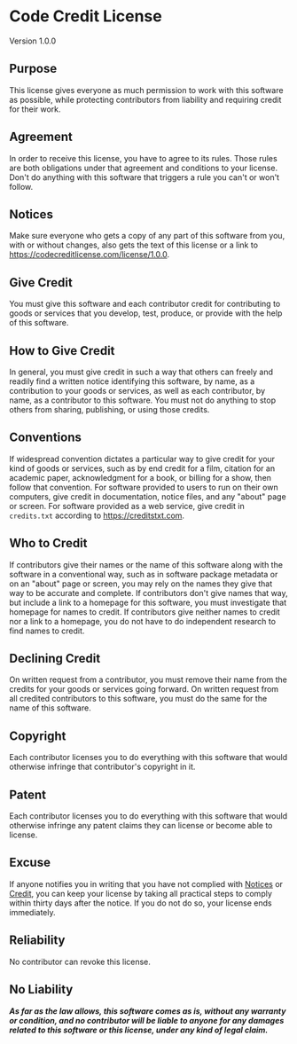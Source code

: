 # Code Credit License

Version 1.0.0

## Purpose

This license gives everyone as much permission to work with this software as possible, while protecting contributors from liability and requiring credit for their work.

## Agreement

In order to receive this license, you have to agree to its rules.  Those rules are both obligations under that agreement and conditions to your license.  Don't do anything with this software that triggers a rule you can't or won't follow.

## Notices

Make sure everyone who gets a copy of any part of this software from you, with or without changes, also gets the text of this license or a link to <https://codecreditlicense.com/license/1.0.0>.

<!-- Start Add-On -->
## Give Credit

You must give this software and each contributor credit for contributing to goods or services that you develop, test, produce, or provide with the help of this software.

## How to Give Credit

In general, you must give credit in such a way that others can freely and readily find a written notice identifying this software, by name, as a contribution to your goods or services, as well as each contributor, by name, as a contributor to this software.  You must not do anything to stop others from sharing, publishing, or using those credits.

## Conventions

If widespread convention dictates a particular way to give credit for your kind of goods or services, such as by end credit for a film, citation for an academic paper, acknowledgment for a book, or billing for a show, then follow that convention.  For software provided to users to run on their own computers, give credit in documentation, notice files, and any "about" page or screen.  For software provided as a web service, give credit in `credits.txt` according to <https://creditstxt.com>.

## Who to Credit

If contributors give their names or the name of this software along with the software in a conventional way, such as in software package metadata or on an "about" page or screen, you may rely on the names they give that way to be accurate and complete.  If contributors don't give names that way, but include a link to a homepage for this software, you must investigate that homepage for names to credit.  If contributors give neither names to credit nor a link to a homepage, you do not have to do independent research to find names to credit.

## Declining Credit

On written request from a contributor, you must remove their name from the credits for your goods or services going forward.  On written request from all credited contributors to this software, you must do the same for the name of this software.

<!-- End Add-On -->
## Copyright

Each contributor licenses you to do everything with this software that would otherwise infringe that contributor's copyright in it.

## Patent

Each contributor licenses you to do everything with this software that would otherwise infringe any patent claims they can license or become able to license.

## Excuse

If anyone notifies you in writing that you have not complied with [Notices](#notices) or [Credit](#credit), you can keep your license by taking all practical steps to comply within thirty days after the notice.  If you do not do so, your license ends immediately.

## Reliability

No contributor can revoke this license.

## No Liability

***As far as the law allows, this software comes as is, without any warranty or condition, and no contributor will be liable to anyone for any damages related to this software or this license, under any kind of legal claim.***
